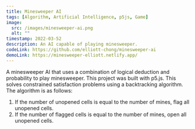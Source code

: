 ```yaml
---
title: Minesweeper AI
tags: [Algorithm, Artificial Intelligence, p5js, Game]
image:
  src: /images/minesweeper-ai.png
  alt: ""
timestamp: 2022-03-52
description: An AI capable of playing minesweeper.
codeLink: https://github.com/elliott-chong/minesweeper-ai
demoLink: https://minesweeper-elliott.netlify.app/
---
```


A minesweeper AI that uses a combination of logical deduction and probability to play minesweeper. This project was built with p5.js. This solves constrained satisfaction problems using a backtracking algorithm. The algorithm is as follows:

1. If the number of unopened cells is equal to the number of mines, flag all unopened cells.
2. If the number of flagged cells is equal to the number of mines, open all unopened cells.

